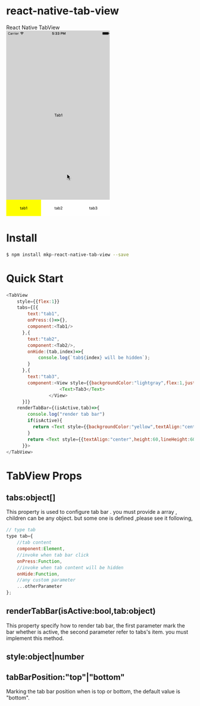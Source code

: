 # react-native-tab-view
React Native TabView<br/>
<img src="https://raw.githubusercontent.com/MonkeyKingPlus/react-native-tab-view/master/test/screenshot/react-native-tab-view-demo.gif"/>

# Install
```bash
$ npm install mkp-react-native-tab-view --save
```

# Quick Start
```javascript
<TabView
    style={{flex:1}}
    tabs={[{
        text:"tab1",
        onPress:()=>{},
        component:<Tab1/>
      },{
        text:"tab2",
        component:<Tab2/>,
        onHide:(tab,index)=>{
        	console.log(`tab${index} will be hidden`);
        }
      },{
        text:"tab3",
        component:<View style={{backgroundColor:"lightgray",flex:1,justifyContent:"center",alignItems:"center"}}>
                    <Text>Tab3</Text>
                </View>
      }]}
    renderTabBar={(isActive,tab)=>{
        console.log("render tab bar")
        if(isActive){
          return <Text style={{backgroundColor:"yellow",textAlign:"center",height:60,lineHeight:60}}>{tab.text}</Text>
        }
        return <Text style={{textAlign:"center",height:60,lineHeight:60}}>{tab.text}</Text>
      }}>
</TabView>
```
# TabView Props
## tabs:object[]
This property is used to configure tab bar . you must provide a array , children can be any object. but some one is defined ,please see it following,
```javascript
// type tab
type tab={
	//tab content
	component:Element,
	//invoke when tab bar click
	onPress:Function,
	//invoke when tab content will be hidden
	onHide:Function,
	//any custom parameter
	...otherParameter
};
```
## renderTabBar(isActive:bool,tab:object)
This property specify how to render tab bar, the first parameter mark the bar whether is active, the second parameter refer to tabs's item.
you must implement this method.
## style:object|number
## tabBarPosition:"top"|"bottom"
Marking the tab bar position when is top or bottom, the default value is "bottom".
